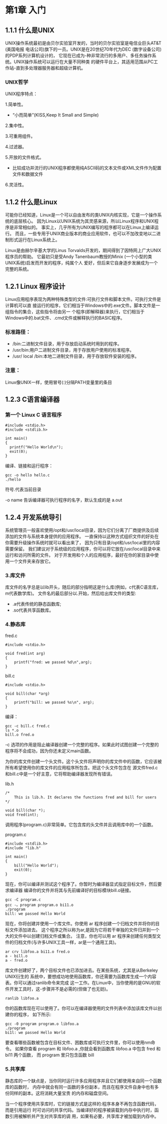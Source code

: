 # 第1章 入门

## 1.1.1 什么是UNIX
UNIX操作系统最初是由贝尔实验室开发的，当时的贝尔实验室是电信业巨头AT&T (美国电报
电话公司)旗下的一员。UNIX是在20世纪70年代为DEC (数字设备公司)的PDP系列计算机设计的，
它现在已成为-种非常流行的多用户、多任务操作系统。UNIX操作系统可以运行在大量不同种类
的硬件平台上，其适用范围从PC工作站-直到多处理器服务器和超级计算机。

### UNIX哲学
UNIX程序特点：

1.简单性。
- “小而简单”(KISS,Keep It Small and Simple)

2.集中性。

3.可重用组件。

4.过滤器。

5.开放的文件格式。
- 比较成功并流行的UNIX程序都使用纯ASCII码的文本文件或XML文件作为配置文件和数据文件

6.灵活性。

## 1.1.2 什么是Linux
可能你已经知道，Linux是一个可以自由发布的类UNIX内核实现，它是一个操作系统的底层核心。
因为Linux以UNIX系统为其灵感来源，所以Linux程序和UNIX程序是非常相似的。
事实上，几乎所有为UNIX编写的程序都可以在Linux上编译运行。
而且，一些专用于UNIX商业版本的商业应用软件，也可以不加改变地以二进制形式运行在Linux系统上。

Linux是由赫尔辛基大学的Linus Torvalds开发的，期间得到了因特网上广大UNIX程序员的帮助。
它最初只是受Andy Tanenbaum教授的Minix (一个小型的类UNIX系统)启发而开发的程序，纯属个人
爱好，但后来它自身逐步发展成为一个完整的系统。

## 1.2.1 Linux 程序设计
Linux应用程序表现为两种特殊类型的文件:可执行文件和脚本文件。可执行文件是计算机可以直
接运行的程序，它们相当于Windows中的.exe文件。脚本文件是一组指令的集合，这些指令将由另一
个程序(即解释器)来执行，它们相当于Windows中的.bat文件、.cmd文件或解释执行的BASIC程序。

### 标准路径：
- /bin:二进制文件目录，用于存放启动系统时用到的程序。
- /usr/bin:用户二进制文件目录，用于存放用户使用的标准程序。
- /usr/ local /bin:本地二进制文件目录，用于存放软件安装的程序。

### 注意：
Linux像UNIX一样，使用冒号(:)分隔PATH变量里的条目

## 1.2.3 C语言编译器

### 第一个 Linux C 语言程序
```
#include <stdio.h>
#include <stdlib.h>

int main()
{
  printf("Hello World\n");
  exit(0);
}

```

编译、链接和运行程序：
```
gcc -o hello hello.c
./hello
```

符号.代表当前目录

-o name 告诉编译器可执行程序的名字，默认生成的是 a.out

## 1.2.4 开发系统导引

系统管理员一般喜欢使用/opt和/usr/local目录，因为它们分离了厂商提供及后续添加的文件与系统本身提供的应用程序。
一直保持以这种方式组织文件的好处在你需要升级操作系统时就可以看出来了，
因为只有目录/opt和/usr/local里的内容需要保留。
我们建议对于系统级的应用程序，你可以将它放在/usr/local目录中来运行和访问所需的文件。
对于开发用和个人的应用程序，最好在你的家目录中使用一个文件夹来存放它。

### 3.库文件
库文件的名字总是以lib开头，随后的部分指明这是什么库(例如，c代表C语言库，m代表数学库)。
文件名的最后部分以.开始，然后给出库文件的类型:
- .a代表传统的静态函数库;
- .so代表共享函数库。

### 4.静态库

fred.c
```
#include <stdio.h>

void fred(int arg)
{
	printf("fred: we passed %d\n",arg);
}
```

bill.c
```
#include <stdio.h>

void bill(char *arg)
{
	printf("bill: we passed %s\n", arg);
}
```

编译：
```
gcc -c bill.c fred.c
ls *.o
bill.o fred.o
```
-c 选项的作用是阻止编译器创建一个完整的程序。如果此时试图创建一个完整的程序将不会成功，因为你还未定义main函数。

为你的库文件创建一个头文件。这个头文件将声明你的库文件中的函数，它应该被所有希望使用你的库文件的应用程序所包含。把这个头文件包含在
源文件fred.c和bill.c中是一个好主意，它将帮助编译器发现所有错误。

lib.h
```
/*
	This is lib.h. It declares the functions fred and bill for users
*/

void bill(char *);
void fred(int);
```

调用程序(program.c)非常简单。它包含库的头文件并且调用库中的一个函数。

program.c
```
#include <stdlib.h>
#include "lib.h"

int main()
{
	bill("Hello World");
	exit(0);
}
```

现在，你可以编译并测试这个程序了。你暂时为编译器显式指定目标文件，然后要求编译器
编译你的文件并将其与先前编译好的目标模块bill.o链接。
```
gcc -C program.c
gcc -。program program.o bi11.o
./program
bill: we passed Hello World
```

现在，你将创建并使用一个库文件。你使用 ar 程序创建一个归档文件并将你的目标文件添加进去。
这个程序之所以称为ar,是因为它将若干单独的文件归并到一个大的文件中以创建归档文件或集合。
注意，你也可以用 ar 程序来创建任何类型文件的归档文件(与许多UNIX工具一样，ar是一个通用工具)。
```
ar crv libfoo.a bi11.o fred.o
a - bill.o
a - fred.o
```

库文件创建好了，两个目标文件也已添加进去。在某些系统，尤其是从Berkeley UNIX衍生的
系统中，要想成功地使用函数库，你还需要为函数库生成一个内容表。你可以通过ranlib命令来完成
这一工作。在Linux中，当你使用的是GNU的软件开发工具时，这-步骤并不是必需的(但做了也无妨)。
```
ranlib libfoo.a
```
你的函数库现在可以使用了。你可以在编译器使用的文件列表中添加该库文件以创建你的程序，
如下所示:
```
gcc -0 program program.o libfoo.a
./program
bi1l: we passed Hello World
```

要查看哪些函数被包含在目标文件、困数库或可执行文件里，你可以使用nm命令。
如果你查看 program 和 libfoo.a ,你就会看到函数库
libfoo.a 中包含 fred 和 bi11 两个函数，
而 program 里只包含函数 bill


### 5.共享库

静态库的一个缺点是，当你同时运行许多应用程序并且它们都使用来自同一个函数库的函数时，
内存中就会有同一函数的多份副本，而且在程序文件自身中也有多份同样的副本。这将消耗大量宝贵
的内存和磁盘空间。


当一个程序使用共享库时，它的链接方式是这样的:程序本身不再包含函数代码，而是引用运行
时可访问的共享代码。当编译好的程序被装载到内存中执行时，函数引用被解析并产生对共享库的调
用，如果有必要，共享库才被加载到内存中。

